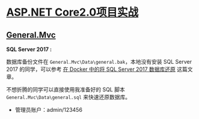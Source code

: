 ﻿# [ASP.NET Core2.0项目实战](https://www.bilibili.com/video/BV1PJ411m7KL)

## [General.Mvc](https://github.com/Run2948/General.Mvc)

**SQL Server 2017 :**

数据库备份文件在 `General.Mvc\Data\general.bak`，本地没有安装 SQL Server 2017 的同学，可以参考 [在 Docker 中的将 SQL Server 2017 数据库还原](https://docs.microsoft.com/zh-cn/sql/linux/tutorial-restore-backup-in-sql-server-container?view=sql-server-2017) 这篇文章。

不想折腾的同学可以直接使用我准备好的 SQL 脚本 `General.Mvc\Data\general.sql` 来快速还原数据库。

* 管理员账户：admin/123456

